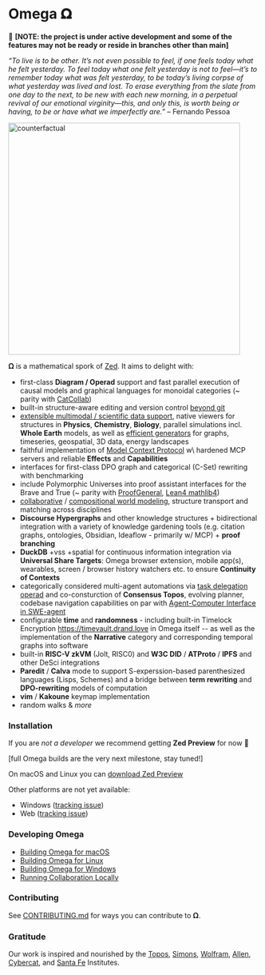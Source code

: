 # Omega 𝛀
🚩 **[NOTE: the project is under active development and some of the features may not be ready or reside in branches other than main]**

_“To live is to be other. It’s not even possible to feel, if one feels today what he felt yesterday. To feel today what one felt yesterday is not to feel—it’s to remember today what was felt yesterday, to be today’s living corpse of what yesterday was lived and lost. To erase everything from the slate from one day to the next, to be new with each new morning, in a perpetual revival of our emotional virginity—this, and only this, is worth being or having, to be or have what we imperfectly are.”_  – Fernando Pessoa

<img width="464" alt="counterfactual" src="https://github.com/user-attachments/assets/669e7ccf-3447-40fa-ba8b-f5a8c84cd065" />

𝛀 is a mathematical spork of [Zed](https://zed.dev). It aims to delight with:

- first-class **Diagram / Operad** support and fast parallel execution of causal models and graphical languages for monoidal categories (~ parity with [CatCollab](https://topos.institute/blog/2024-10-02-introducing-catcolab/))
- built-in structure-aware editing and version control [beyond git](https://topos.institute/blog/2024-11-13-structure-aware-version-control-via-observational-bridge-types/)
- [extensible multimodal / scientific data support](https://rerun.io/blog/graphs), native viewers for structures in **Physics**, **Chemistry**, **Biology**, parallel simulations incl. **Whole Earth** models, as well as [efficient generators](https://github.com/Microsoft/TRELLIS) for graphs, timeseries, geospatial, 3D data, energy landscapes
- faithful implementation of [Model Context Protocol](https://spec.modelcontextprotocol.io/specification/architecture/) w\ hardened MCP servers and reliable **Effects** and **Capabilities**
- interfaces for first-class DPO graph and categorical (C-Set) rewriting with benchmarking
- include Polymorphic Universes into proof assistant interfaces for the Brave and True (~ parity with [ProofGeneral](https://proofgeneral.github.io), [Lean4 mathlib4](https://github.com/leanprover-community/mathlib4))
- [collaborative](https://topos.institute/blog/2024-10-31-declarative-models-and-collaborative-modeling/) / [compositional world modeling](https://topos.institute/blog/2023-06-15-compositional-world-modeling/), structure transport and matching across disciplines
- **Discourse Hypergraphs** and other knowledge structures + bidirectional integration with a variety of knowledge gardening tools (e.g. citation graphs, ontologies, Obsidian, Ideaflow - primarily w/ MCP) + **proof branching**
- **DuckDB** +vss +spatial for continuous information integration via **Universal Share Targets**: Omega browser extension, mobile app(s), wearables, screen / browser history watchers etc. to ensure **Continuity of Contexts**
- categorically considered multi-agent automations via [task delegation operad](https://arxiv.org/abs/2410.08373v1) and co-consturction of **Consensus Topos**, evolving planner, codebase navigation capabilities on par with [Agent-Computer Interface in SWE-agent](https://arxiv.org/abs/2405.15793)
- configurable **time** and **randomness** - including built-in Timelock Encryption https://timevault.drand.love in Omega itself -- as well as the implementation of the **Narrative** category and corresponding temporal graphs into software
- built-in **RISC-V zkVM** (Jolt, RISC0) and **W3C DID** / **ATProto** / **IPFS** and other DeSci integrations
- **Paredit** / **Calva** mode to support S-experssion-based parenthesized languages (Lisps, Schemes) and a bridge between **term rewriting** and **DPO-rewriting** models of computation
- **vim** / **Kakoune** keymap implementation
- random walks & *more*

### Installation
If you are _not a developer_ we recommend getting **Zed Preview** for now 🚧

[full Omega builds are the very next milestone, stay tuned!]

On macOS and Linux you can [download Zed Preview](https://zed.dev/releases/preview)

Other platforms are not yet available:

- Windows ([tracking issue](https://github.com/zed-industries/zed/issues/5394))
- Web ([tracking issue](https://github.com/zed-industries/zed/issues/5396))

### Developing Omega

- [Building Omega for macOS](./docs/src/development/macos.md)
- [Building Omega for Linux](./docs/src/development/linux.md)
- [Building Omega for Windows](./docs/src/development/windows.md)
- [Running Collaboration Locally](./docs/src/development/local-collaboration.md)

### Contributing

See [CONTRIBUTING.md](./CONTRIBUTING.md) for ways you can contribute to 𝛀.

### Gratitude
Our work is inspired and nourished by the [Topos](https://topos.site), [Simons](https://simons.berkeley.edu/homepage), [Wolfram](https://wolframinstitute.org/research), [Allen](https://alleninstitute.org), [Cybercat](https://cybercat.institute), and [Santa Fe](https://www.santafe.edu/research/overview) Institutes.
